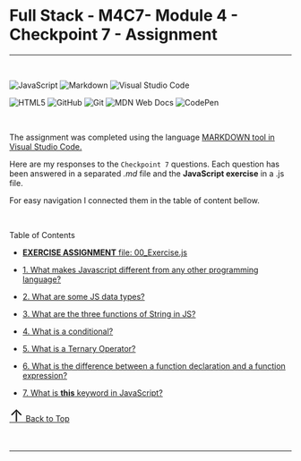  <div id="index"></div>

 # Full Stack - M4C7- Module 4 - Checkpoint 7 - Assignment
---------------------------

<br>
<!-- BADGES -->

<!-- ![Python](https://img.shields.io/badge/python-3670A0?style=for-the-badge&logo=python&logoColor=ffdd54) -->

 ![JavaScript](https://img.shields.io/badge/javascript-%23323330.svg?style=for-the-badge&logo=javascript&logoColor=%23F7DF1E)
![Markdown](https://img.shields.io/badge/markdown-%23000000.svg?style=for-the-badge&logo=markdown&logoColor=white)
![Visual Studio Code](https://img.shields.io/badge/Visual%20Studio%20Code-0078d7.svg?style=for-the-badge&logo=visual-studio-code&logoColor=white)

![HTML5](https://img.shields.io/badge/html5-%23E34F26.svg?style=for-the-badge&logo=html5&logoColor=white)
![GitHub](https://img.shields.io/badge/github-%23121011.svg?style=for-the-badge&logo=github&logoColor=white)
![Git](https://img.shields.io/badge/git-%23F05033.svg?style=for-the-badge&logo=git&logoColor=white)
![MDN Web Docs](https://img.shields.io/badge/MDN_Web_Docs-black?style=for-the-badge&logo=mdnwebdocs&logoColor=white)
![CodePen](https://img.shields.io/badge/CodePen-white?style=for-the-badge&logo=codepen&logoColor=black)
 <!-- END OF BADGES -->

<br>



The assignment was completed using the language [MARKDOWN tool in Visual Studio Code.](https://code.visualstudio.com/Docs/languages/markdown)

Here are my responses to the `Checkpoint 7` questions. Each question has been answered in a separated *.md* file and the **JavaScript exercise** in a .js file. 

For easy navigation I connected them in the table of content bellow.
<br>



<br>

Table of Contents
<div id="index"></div>

* [**EXERCISE ASSIGNMENT** file: 00_Exercise.js](00_Exercise.js)

* [1. What makes Javascript different from any other programming language?](01_JSvsOthers.md)
* [2. What are some JS data types?](02_datatypes1.md)
* [3.  What are the three functions of String in JS?](03_string_function.md)
* [4.  What is a conditional?](04_conditionals.md)
* [5. What is a Ternary Operator?](05_ternary_operator.md)
* [6. What is the difference between a function declaration and a function expression?](06_function.md)
* [7. What is **this** keyword in JavaScript?](07_this.md)


[ <span style="color: #blue; font-size: 30px;">↑</span>
Back to Top](#index)


<br><hr><br>









